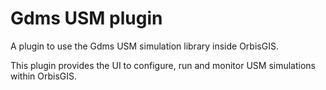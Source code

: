 Gdms USM plugin
====

A plugin to use the Gdms USM simulation library inside OrbisGIS. 

This plugin provides the UI to configure, run and monitor USM simulations within OrbisGIS.
